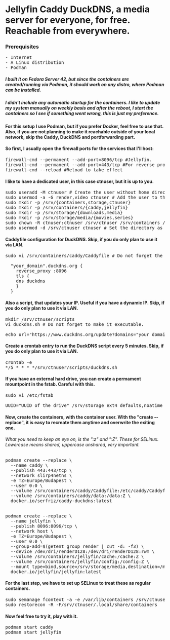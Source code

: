 # Jellyfin Caddy DuckDNS, a media server for everyone, for free. Reachable from everywhere.
### Prerequisites
<pre>- Internet
- A Linux distribution
- Podman</pre>

##### I built it on Fedora Server 42, but since the containers are created/running via Podman, it should work on any distro, where Podman can be installed.
##### I didn't include any automatic startup for the containers. I like to update my system manually on weekly basis and after the reboot, I start the containers so I see if something went wrong, this is just my preference.
#### For this setup I use Podman, but if you prefer Docker, feel free to use that. Also, if you are not planning to make it reachable outside of your local network, skip the Caddy, DuckDNS and portforwarding part.

#### So first, I usually open the firewall ports for the services that I'll host:
<pre>firewall-cmd --permanent --add-port=8096/tcp #Jellyfin.
firewall-cmd --permanent --add-port=443/tcp #For reverse proxy (HTTPS), you have to enable port forwarding in your router for this port. Skip, if you do only plan to use it via LAN.
firewall-cmd --reload #Reload to take effect</pre>

#### I like to have a dedicated user, in this case ctnuser, but it is up to you.
<pre>sudo useradd -M ctnuser # Create the user without home directory.
sudo usermod -a -G render,video ctnuser # Add the user to the render and video groups.
sudo mkdir -p /srv/{containers,storage,ctnuser}
sudo mkdir -p /srv/containers/{caddy,jellyfin}
sudo mkdir -p /srv/storage/{downloads,media}
sudo mkdir -p /srv/storage/media/{movies,series}
sudo chown -R ctnuser:ctnuser /srv/ctnuser /srv/containers /srv/storage # Add the ownership to the user.
sudo usermod -d /srv/ctnuser ctnuser # Set the directory as a home for the user.</pre>

#### Caddyfile configuration for DuckDNS. Skip, if you do only plan to use it via LAN.
<pre>sudo vi /srv/containers/caddy/Caddyfile # Do not forget the ownership and access.

  "your_domain".duckdns.org {
    reverse_proxy <your_internal_IP>:8096 
    tls {
    dns duckdns <your_token_from_duckdns> 
    }
  }</pre>

#### Also a script, that updates your IP. Useful if you have a dynamic IP. Skip, if you do only plan to use it via LAN.
<pre>mkdir /srv/ctnuser/scripts
vi duckdns.sh # Do not forget to make it executable.

echo url="https://www.duckdns.org/update?domains="your_domain"&token="your_token_from_duckdns"&ip=" | curl -k -o /srv/ctnuser/scripts/duck.log -K -</pre>

#### Create a crontab entry to run the DuckDNS script every 5 minutes. Skip, if you do only plan to use it via LAN.
<pre>crontab -e
*/5 * * * */srv/ctnuser/scripts/duckdns.sh
</pre>

#### If you have an external hard drive, you can create a permament mountpoint in the fstab. Careful with this.
<pre>sudo vi /etc/fstab

UUID="UUID_of_the_drive" /srv/storage ext4 defaults,noatime 0 2 # A basic mount, modify if you prefer something else.</pre>

#### Now, create the containers, with the container user. With the "create --replace", it is easy to recreate them anytime and overwrite the exiting one.
###### What you need to keep an eye on, is the ":z" and ":Z". These for SELinux. Lowercase means shared, uppercase unshared, very important.
<pre>podman create --replace \
  --name caddy \
  --publish 443:443/tcp \
  --network slirp4netns \
  -e TZ=Europe/Budapest \
  --user 0:0 \
  --volume /srv/containers/caddy/Caddyfile:/etc/caddy/Caddyfile:z \
  --volume /srv/containers/caddy/data:/data:Z \
  docker.io/serfriz/caddy-duckdns:latest


podman create --replace \
  --name jellyfin \
  --publish 8096:8096/tcp \
  --network host \
  -e TZ=Europe/Budapest \
  --user 0:0 \
  --group-add=$(getent group render | cut -d: -f3) \
  --device /dev/dri/renderD128:/dev/dri/renderD128:rwm \
  --volume /srv/containers/jellyfin/cache:/cache:Z \
  --volume /srv/containers/jellyfin/config:/config:Z \
  --mount type=bind,source=/srv/storage/media,destination=/media,ro=true,relabel=shared \
  docker.io/jellyfin/jellyfin:latest</pre>

#### For the last step, we have to set up SELinux to treat these as regular containers.
<pre>sudo semanage fcontext -a -e /var/lib/containers /srv/ctnuser/.local/share/containers
sudo restorecon -R -F/srv/ctnuser/.local/share/containers</pre>

#### Now feel free to try it, play with it.
<pre>podman start caddy
podman start jellyfin</pre>
